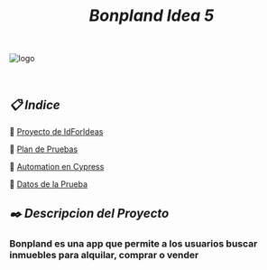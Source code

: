 
 <h1 align="center"><em>Bonpland Idea 5</em></h1>

 <br />

 ![logo](https://user-images.githubusercontent.com/86979361/198842663-82f943bc-53a8-4e45-a4b5-2de48b80af1b.jpg)

<br />


<h2 align="left"><em>📋 Indice </em></h2>

📌 [Proyecto de IdForIdeas](https://drive.google.com/file/d/1X7tHO7CpUHDNBqgOVyzlZqUOdyPzViTh/view)
<br /> 

📌 [Plan de Pruebas ](./docs/Plan%20de%20Pruebas%20Bonpland%20-%20Idea%205%20(1).pdf)
<br />

📌 [Automation en Cypress](https://maxibarbo.github.io/Testing_Bonpland/)
<br />

📌 [Datos de la Prueba](#datos)
<br />


<h2 align="left"><em>✒️ Descripcion del Proyecto</em></h2>
<h3 align="left">Bonpland es una app que permite a los usuarios buscar inmuebles para alquilar, comprar o vender </h3>


